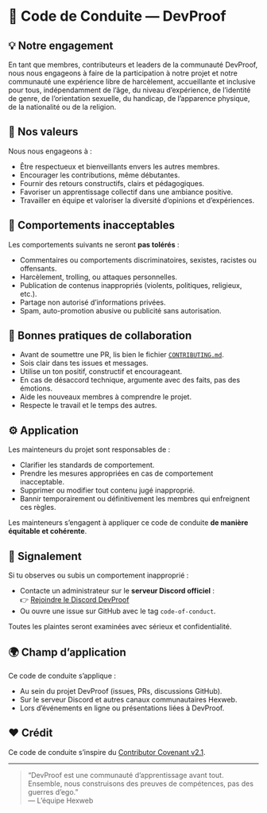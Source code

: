 # 🧭 Code de Conduite — DevProof

## 💡 Notre engagement

En tant que membres, contributeurs et leaders de la communauté DevProof,
nous nous engageons à faire de la participation à notre projet et notre communauté
une expérience libre de harcèlement, accueillante et inclusive pour tous,
indépendamment de l’âge, du niveau d’expérience, de l’identité de genre,
de l’orientation sexuelle, du handicap, de l’apparence physique, de la nationalité
ou de la religion.

## 🤝 Nos valeurs

Nous nous engageons à :
- Être respectueux et bienveillants envers les autres membres.
- Encourager les contributions, même débutantes.
- Fournir des retours constructifs, clairs et pédagogiques.
- Favoriser un apprentissage collectif dans une ambiance positive.
- Travailler en équipe et valoriser la diversité d’opinions et d’expériences.

## 🚫 Comportements inacceptables

Les comportements suivants ne seront **pas tolérés** :
- Commentaires ou comportements discriminatoires, sexistes, racistes ou offensants.
- Harcèlement, trolling, ou attaques personnelles.
- Publication de contenus inappropriés (violents, politiques, religieux, etc.).
- Partage non autorisé d’informations privées.
- Spam, auto-promotion abusive ou publicité sans autorisation.

## 🧩 Bonnes pratiques de collaboration

- Avant de soumettre une PR, lis bien le fichier [`CONTRIBUTING.md`](./CONTRIBUTING.md).
- Sois clair dans tes issues et messages.
- Utilise un ton positif, constructif et encourageant.
- En cas de désaccord technique, argumente avec des faits, pas des émotions.
- Aide les nouveaux membres à comprendre le projet.
- Respecte le travail et le temps des autres.

## ⚙️ Application

Les mainteneurs du projet sont responsables de :
- Clarifier les standards de comportement.
- Prendre les mesures appropriées en cas de comportement inacceptable.
- Supprimer ou modifier tout contenu jugé inapproprié.
- Bannir temporairement ou définitivement les membres qui enfreignent ces règles.

Les mainteneurs s’engagent à appliquer ce code de conduite **de manière équitable et cohérente**.

## 📩 Signalement

Si tu observes ou subis un comportement inapproprié :
- Contacte un administrateur sur le **serveur Discord officiel** :  
  👉 [Rejoindre le Discord DevProof](https://discord.gg/hexweb)
- Ou ouvre une issue sur GitHub avec le tag `code-of-conduct`.

Toutes les plaintes seront examinées avec sérieux et confidentialité.

## 🌍 Champ d’application

Ce code de conduite s’applique :
- Au sein du projet DevProof (issues, PRs, discussions GitHub).
- Sur le serveur Discord et autres canaux communautaires Hexweb.
- Lors d’événements en ligne ou présentations liées à DevProof.

## ❤️ Crédit

Ce code de conduite s’inspire du [Contributor Covenant v2.1](https://www.contributor-covenant.org/version/2/1/code_of_conduct/).

---

> “DevProof est une communauté d’apprentissage avant tout.  
> Ensemble, nous construisons des preuves de compétences, pas des guerres d’ego.”  
> — L’équipe Hexweb
